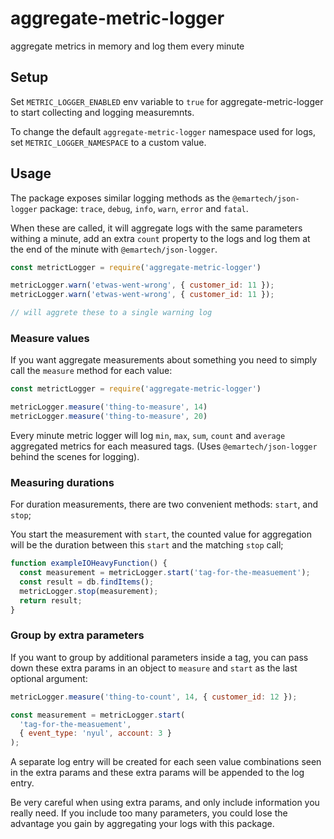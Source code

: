 # aggregate-metric-logger
aggregate metrics in memory and log them every minute

## Setup

Set `METRIC_LOGGER_ENABLED` env variable to `true` for aggregate-metric-logger to
start collecting and logging measuremnts.

To change the default `aggregate-metric-logger` namespace used for logs, set
`METRIC_LOGGER_NAMESPACE` to a custom value.

## Usage

The package exposes similar logging methods as the `@emartech/json-logger` package:
`trace`, `debug`, `info`, `warn`, `error` and `fatal`.

When these are called, it will aggregate logs with the same parameters withing a minute, add
an extra `count` property to the logs and log them at the end of the minute with
`@emartech/json-logger`.

```js
const metrictLogger = require('aggregate-metric-logger')

metricLogger.warn('etwas-went-wrong', { customer_id: 11 });
metricLogger.warn('etwas-went-wrong', { customer_id: 11 });

// will aggrete these to a single warning log
```

### Measure values

If you want aggregate measurements about something you need to simply call the `measure` method
for each value:

```js
const metrictLogger = require('aggregate-metric-logger')

metricLogger.measure('thing-to-measure', 14)
metricLogger.measure('thing-to-measure', 20)
```

Every minute metric logger will log `min`, `max`, `sum`, `count` and `average` aggregated metrics
for each measured tags. (Uses `@emartech/json-logger` behind the scenes for logging).

### Measuring durations

For duration measurements, there are two convenient methods: `start`, and `stop`;

You start the measurement with `start`, the counted value for aggregation will be the duration
between this `start` and the matching `stop` call;

```js
function exampleIOHeavyFunction() {
  const measurement = metricLogger.start('tag-for-the-measuement');
  const result = db.findItems();
  metricLogger.stop(measurement);
  return result;
}
```

### Group by extra parameters

If you want to group by additional parameters inside a tag, you can pass down these extra
params in an object to `measure` and `start` as the last optional argument:

```js
metricLogger.measure('thing-to-count', 14, { customer_id: 12 });

const measurement = metricLogger.start(
  'tag-for-the-measuement',
  { event_type: 'nyul', account: 3 }
);
```

A separate log entry will be created for each seen value combinations seen in the extra params
and these extra params will be appended to the log entry.

Be very careful when using extra params, and only include information you really need.
If you include too many parameters, you could lose the advantage you gain by aggregating your logs
with this package.
